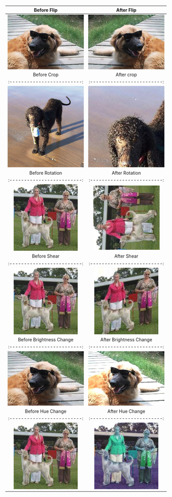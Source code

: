Before Flip             |  After Flip
:-------------------------:|:-------------------------:
![](images/before_flip.jpg)  |  ![](images/flip.jpg)
Before Crop             |  After crop
:-------------------------:|:-------------------------:
![](images/before_random_crop.jpg)  |  ![](images/random_crop.jpg)
Before Rotation             |  After Rotation
:-------------------------:|:-------------------------:
![](images/before_rotation.jpg)  |  ![](images/rotation.jpg)
Before Shear             |  After Shear
:-------------------------:|:-------------------------:
![](images/before_shear.jpg)  |  ![](images/shear.jpg)
Before Brightness Change             |  After Brightness Change
:-------------------------:|:-------------------------:
![](images/before_brightness.jpg)  |  ![](images/brightness.jpg)
Before Hue Change             |  After Hue Change
:-------------------------:|:-------------------------:
![](images/before_hue.jpg)  |  ![](images/hue.jpg)
